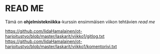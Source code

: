 # READ ME
Tämä on **ohjelmistekniikka**-kurssin ensimmäisen viikon tehtävien *read me*

https://github.com/IidaHamalainen/ot-harjoitustyo/blob/master/laskarit/viikko1/gitlog.txt
https://github.com/IidaHamalainen/ot-harjoitustyo/blob/master/laskarit/viikko1/komentorivi.txt
